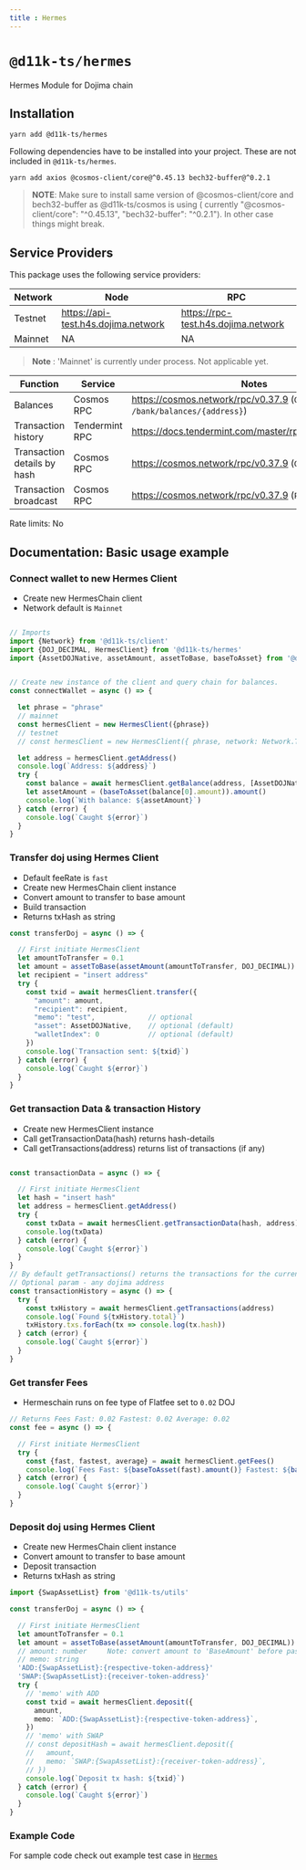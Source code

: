 ```yaml
---
title : Hermes
---
```



# `@d11k-ts/hermes`

Hermes Module for Dojima chain

## Installation

```
yarn add @d11k-ts/hermes
```

Following dependencies have to be installed into your project. These are not included in `@d11k-ts/hermes`.

```
yarn add axios @cosmos-client/core@^0.45.13 bech32-buffer@^0.2.1
```

> **NOTE**: Make sure to install same version of @cosmos-client/core and bech32-buffer as @d11k-ts/cosmos is using (
> currently "@cosmos-client/core": "^0.45.13", "bech32-buffer": "^0.2.1"). In other case things might break.

## Service Providers

This package uses the following service providers:

| Network | Node                                | RPC                                 |
|---------|-------------------------------------|-------------------------------------|
| Testnet | https://api-test.h4s.dojima.network | https://rpc-test.h4s.dojima.network |
| Mainnet | NA                                  | NA                                  |

> **Note** : 'Mainnet' is currently under process. Not applicable yet.

| Function                    | Service        | Notes                                                               |
| --------------------------- | -------------- | ------------------------------------------------------------------- |
| Balances                    | Cosmos RPC     | https://cosmos.network/rpc/v0.37.9 (`GET /bank/balances/{address}`) |
| Transaction history         | Tendermint RPC | https://docs.tendermint.com/master/rpc/#/Info/tx_search             |
| Transaction details by hash | Cosmos RPC     | https://cosmos.network/rpc/v0.37.9 (`GET /txs/{hash}`)              |
| Transaction broadcast       | Cosmos RPC     | https://cosmos.network/rpc/v0.37.9 (`POST /txs`)                    |

Rate limits: No

## Documentation: Basic usage example

### Connect wallet to new Hermes Client

- Create new HermesChain client
- Network default is `Mainnet`

```ts

// Imports 
import {Network} from '@d11k-ts/client'
import {DOJ_DECIMAL, HermesClient} from '@d11k-ts/hermes'
import {AssetDOJNative, assetAmount, assetToBase, baseToAsset} from '@d11k-ts/utils'


// Create new instance of the client and query chain for balances. 
const connectWallet = async () => {

  let phrase = "phrase"
  // mainnet
  const hermesClient = new HermesClient({phrase})
  // testnet
  // const hermesClient = new HermesClient({ phrase, network: Network.Testnet })

  let address = hermesClient.getAddress()
  console.log(`Address: ${address}`)
  try {
    const balance = await hermesClient.getBalance(address, [AssetDOJNative])
    let assetAmount = (baseToAsset(balance[0].amount)).amount()
    console.log(`With balance: ${assetAmount}`)
  } catch (error) {
    console.log(`Caught ${error}`)
  }
}

```

### Transfer doj using Hermes Client

- Default feeRate is `fast`
- Create new HermesChain client instance
- Convert amount to transfer to base amount
- Build transaction
- Returns txHash as string

```ts
const transferDoj = async () => {

  // First initiate HermesClient
  let amountToTransfer = 0.1
  let amount = assetToBase(assetAmount(amountToTransfer, DOJ_DECIMAL))
  let recipient = "insert address"
  try {
    const txid = await hermesClient.transfer({
      "amount": amount,
      "recipient": recipient,
      "memo": "test",             // optional
      "asset": AssetDOJNative,    // optional (default)
      "walletIndex": 0            // optional (default)
    })
    console.log(`Transaction sent: ${txid}`)
  } catch (error) {
    console.log(`Caught ${error}`)
  }
}


```

### Get transaction Data & transaction History

- Create new HermesClient instance
- Call getTransactionData(hash) returns hash-details
- Call getTransactions(address) returns list of transactions (if any)

```ts

const transactionData = async () => {

  // First initiate HermesClient
  let hash = "insert hash"
  let address = hermesClient.getAddress()
  try {
    const txData = await hermesClient.getTransactionData(hash, address)
    console.log(txData)
  } catch (error) {
    console.log(`Caught ${error}`)
  }
}
// By default getTransactions() returns the transactions for the current address
// Optional param - any dojima address
const transactionHistory = async () => {
  try {
    const txHistory = await hermesClient.getTransactions(address)
    console.log(`Found ${txHistory.total}`)
    txHistory.txs.forEach(tx => console.log(tx.hash))
  } catch (error) {
    console.log(`Caught ${error}`)
  }
}
```

### Get transfer Fees

- Hermeschain runs on fee type of Flatfee set to `0.02` DOJ

```ts
// Returns Fees Fast: 0.02 Fastest: 0.02 Average: 0.02
const fee = async () => {

  // First initiate HermesClient
  try {
    const {fast, fastest, average} = await hermesClient.getFees()
    console.log(`Fees Fast: ${baseToAsset(fast).amount()} Fastest: ${baseToAsset(fastest).amount()} Average: ${baseToAsset(average).amount()}`)
  } catch (error) {
    console.log(`Caught ${error}`)
  }
}
```

### Deposit doj using Hermes Client

- Create new HermesChain client instance
- Convert amount to transfer to base amount
- Deposit transaction
- Returns txHash as string

```ts
import {SwapAssetList} from '@d11k-ts/utils'

const transferDoj = async () => {

  // First initiate HermesClient
  let amountToTransfer = 0.1
  let amount = assetToBase(assetAmount(amountToTransfer, DOJ_DECIMAL))
  // amount: number     Note: convert amount to 'BaseAmount' before passing to transfer function
  // memo: string
  'ADD:{SwapAssetList}:{respective-token-address}'
  'SWAP:{SwapAssetList}:{receiver-token-address}'
  try {
    // 'memo' with ADD
    const txid = await hermesClient.deposit({
      amount,
      memo: `ADD:{SwapAssetList}:{respective-token-address}`,
    })
    // 'memo' with SWAP
    // const depositHash = await hermesClient.deposit({
    //   amount,
    //   memo: `SWAP:{SwapAssetList}:{receiver-token-address}`,
    // })
    console.log(`Deposit tx hash: ${txid}`)
  } catch (error) {
    console.log(`Caught ${error}`)
  }
}

```

### Example Code

For sample code check out example test case in [`Hermes`](https://github.com/dojimanetwork/d11k-ts/blob/main/packages/d11k-hermes/examples/test.ts)